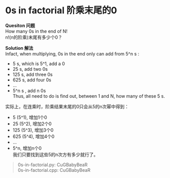 0s in factorial  阶乘末尾的0  
=================  

**Quesiton  问题**  
How many 0s in the end of N!  
n!(n的阶乘)末尾有多少个0？  

**Solution  解法**  
Infact, when multiplying, 0s in the end only can add from 5^n s :
 - 5 s, which is 5^1, add a 0  
 - 25 s, add two 0s  
 - 125 s, add three 0s  
 - 625 s, add four 0s  
 - ...  
 - 5^n s , add n 0s  
Thus, all need to do is find out, between 1 and N, how many of these 5 s.  


实际上，在连乘时，阶乘结果末尾的0只会从5的n次幂中得到： 
 - 5 (5^1), 增加1个0  
 - 25 (5^2), 增加2个0  
 - 125 (5^3), 增加3个0  
 - 625 (5^4), 增加4个0  
 - ...  
 - 5^n, 增加n个0  
我们只要找到这些5的n次方有多少就行了。  

 > 0s-in-factorial.py: CuGBabyBeaR  
 > 0s-in-factorial.cpp: CuGBabyBeaR  
